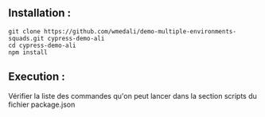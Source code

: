 ## Installation :

```
git clone https://github.com/wmedali/demo-multiple-environments-squads.git cypress-demo-ali
cd cypress-demo-ali
npm install
```

## Execution :

Vérifier la liste des commandes qu'on peut lancer dans la section scripts du fichier package.json
